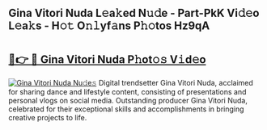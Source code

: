 ## Gina Vitori Nuda L𝚎a𝚔ed N𝚞𝚍e - Part-PkK Vi𝚍𝚎o L𝚎a𝚔s - H𝚘𝚝 O𝚗𝚕yf𝚊ns P𝚑𝚘tos Hz9qA

# <h2><a href="http://kfcdz3.oniu.top/?m=Gina+Vitori+Nuda">🔗👉 🔴 Gina Vitori Nuda P𝚑ot𝚘𝚜 V𝚒d𝚎o</a></h2>

[![Gina Vitori Nuda Nu𝚍e𝚜](https://i.imgur.com/0qMVB7G.gif)](http://kfcdz3.oniu.top/?m=Gina+Vitori+Nuda)
Digital trendsetter Gina Vitori Nuda, acclaimed for sharing dance and lifestyle content, consisting of presentations and personal vlogs on social media. Outstanding producer Gina Vitori Nuda, celebrated for their exceptional skills and accomplishments in bringing creative projects to life.  
